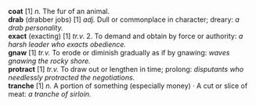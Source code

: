 __coat__ [1] _n._ The fur of an animal.  
__drab__ (drabber jobs) [1] _adj._ Dull or commonplace in character; dreary: _a drab personality._  
__exact__ (exacting) [1] _tr.v._ 2. To demand and obtain by force or authority: _a harsh leader who exacts obedience._  
__gnaw__ [1] _tr.v._ To erode or diminish gradually as if by gnawing: _waves gnawing the rocky shore._  
__protract__ [1] _tr.v._  To draw out or lengthen in time; prolong: _disputants who needlessly protracted the negotiations._  
__tranche__ [1] _n._ A portion of something (especially money) ·  A cut or slice of meat: _a tranche of sirloin._  
